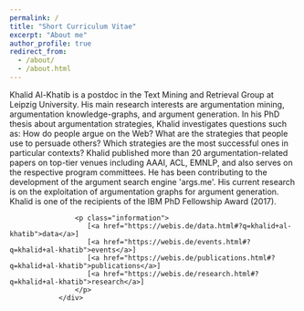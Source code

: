 ```yaml
---
permalink: /
title: "Short Curriculum Vitae"
excerpt: "About me"
author_profile: true
redirect_from: 
  - /about/
  - /about.html
---
```



Khalid Al-Khatib is a postdoc in the Text Mining and Retrieval Group at Leipzig University. His main research interests are argumentation mining, argumentation knowledge-graphs, and argument generation. In his PhD thesis about argumentation strategies, Khalid investigates questions such as: How do people argue on the Web? What are the strategies that people use to persuade others? Which strategies are the most successful ones in particular contexts? Khalid published more than 20 argumentation-related papers on top-tier venues including AAAI, ACL, EMNLP, and also serves on the respective program committees. He has been contributing to the development of the argument search engine 'args.me'. His current research is on the exploitation of argumentation graphs for argument generation. Khalid is one of the recipients of the IBM PhD Fellowship Award (2017).


<div class="description">
                   
          
                    <p class="information">
                       [<a href="https://webis.de/data.html#?q=khalid+al-khatib">data</a>]
                       [<a href="https://webis.de/events.html#?q=khalid+al-khatib">events</a>]
                       [<a href="https://webis.de/publications.html#?q=khalid+al-khatib">publications</a>]
                       [<a href="https://webis.de/research.html#?q=khalid+al-khatib">research</a>]
                    </p>
                </div>

